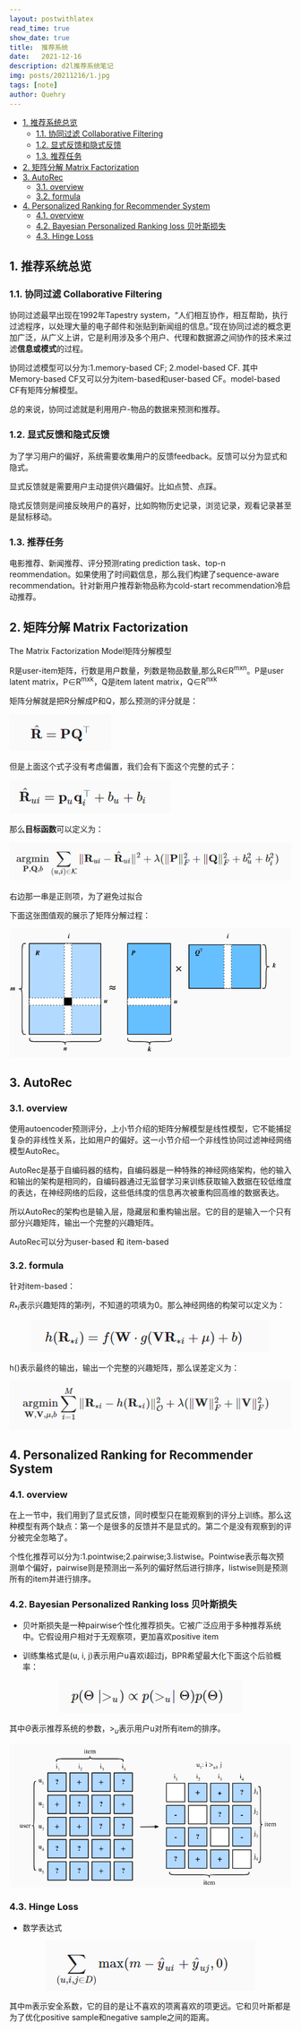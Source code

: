 ```yaml
---
layout: postwithlatex
read_time: true
show_date: true
title:  推荐系统
date:   2021-12-16  
description: d2l推荐系统笔记
img: posts/20211216/1.jpg 
tags: [note]
author: Quehry
---
```


<!-- TOC -->

- [1. 推荐系统总览](#1-推荐系统总览)
    - [1.1. 协同过滤 Collaborative Filtering](#11-协同过滤-collaborative-filtering)
    - [1.2. 显式反馈和隐式反馈](#12-显式反馈和隐式反馈)
    - [1.3. 推荐任务](#13-推荐任务)
- [2. 矩阵分解 Matrix Factorization](#2-矩阵分解-matrix-factorization)
- [3. AutoRec](#3-autorec)
    - [3.1. overview](#31-overview)
    - [3.2. formula](#32-formula)
- [4. Personalized Ranking for Recommender System](#4-personalized-ranking-for-recommender-system)
    - [4.1. overview](#41-overview)
    - [4.2. Bayesian Personalized Ranking loss 贝叶斯损失](#42-bayesian-personalized-ranking-loss-贝叶斯损失)
    - [4.3. Hinge Loss](#43-hinge-loss)

<!-- /TOC -->


## 1. 推荐系统总览
### 1.1. 协同过滤 Collaborative Filtering
协同过滤最早出现在1992年Tapestry system，“人们相互协作，相互帮助，执行过滤程序，以处理大量的电子邮件和张贴到新闻组的信息。”现在协同过滤的概念更加广泛，从广义上讲，它是利用涉及多个用户、代理和数据源之间协作的技术来过滤**信息或模式**的过程。

协同过滤模型可以分为:1.memory-based CF; 2.model-based CF. 其中Memory-based CF又可以分为item-based和user-based CF。model-based CF有矩阵分解模型。

总的来说，协同过滤就是利用用户-物品的数据来预测和推荐。

### 1.2. 显式反馈和隐式反馈
为了学习用户的偏好，系统需要收集用户的反馈feedback。反馈可以分为显式和隐式。

显式反馈就是需要用户主动提供兴趣偏好。比如点赞、点踩。

隐式反馈则是间接反映用户的喜好，比如购物历史记录，浏览记录，观看记录甚至是鼠标移动。

### 1.3. 推荐任务
电影推荐、新闻推荐、评分预测rating prediction task、top-n reommendation。如果使用了时间戳信息，那么我们构建了sequence-aware recommendation。针对新用户推荐新物品称为cold-start recommendation冷启动推荐。

## 2. 矩阵分解 Matrix Factorization 
The Matrix Factorization Model矩阵分解模型

R是user-item矩阵，行数是用户数量，列数是物品数量,那么R∈R<sup>mxn</sup>。P是user latent matrix，P∈R<sup>mxk</sup>，Q是item latent matrix，Q∈R<sup>nxk</sup>

矩阵分解就是把R分解成P和Q，那么预测的评分就是：

<img src='../assets/img/posts/20211216/2.jpg'>

但是上面这个式子没有考虑偏置，我们会有下面这个完整的式子：

<img src='../assets/img/posts/20211216/3.jpg'>

那么**目标函数**可以定义为：

<img src='../assets/img/posts/20211216/4.jpg'>

右边那一串是正则项，为了避免过拟合

下面这张图值观的展示了矩阵分解过程：

<img src='../assets/img/posts/20211216/5.jpg'>

## 3. AutoRec
### 3.1. overview
使用autoencoder预测评分，上小节介绍的矩阵分解模型是线性模型，它不能捕捉复杂的非线性关系，比如用户的偏好。这一小节介绍一个非线性协同过滤神经网络模型AutoRec。

AutoRec是基于自编码器的结构，自编码器是一种特殊的神经网络架构，他的输入和输出的架构是相同的，自编码器通过无监督学习来训练获取输入数据在较低维度的表达，在神经网络的后段，这些低纬度的信息再次被重构回高维的数据表达。

所以AutoRec的架构也是输入层，隐藏层和重构输出层。它的目的是输入一个只有部分兴趣矩阵，输出一个完整的兴趣矩阵。

AutoRec可以分为user-based 和 item-based

### 3.2. formula
针对item-based：

$R_{*i}$表示兴趣矩阵的第i列，不知道的项填为0。那么神经网络的构架可以定义为：

<center><img src='../assets/img/posts/20211216/6.jpg'></center>

h()表示最终的输出，输出一个完整的兴趣矩阵，那么误差定义为：

<center><img src='../assets/img/posts/20211216/7.jpg'></center>

## 4. Personalized Ranking for Recommender System
### 4.1. overview
在上一节中，我们用到了显式反馈，同时模型只在能观察到的评分上训练。那么这种模型有两个缺点：第一个是很多的反馈并不是显式的。第二个是没有观察到的评分被完全忽略了。

个性化推荐可以分为:1.pointwise;2.pairwise;3.listwise。Pointwise表示每次预测单个偏好，pairwise则是预测出一系列的偏好然后进行排序，listwise则是预测所有的item并进行排序。

### 4.2. Bayesian Personalized Ranking loss 贝叶斯损失
- 贝叶斯损失是一种pairwise个性化推荐损失。它被广泛应用于多种推荐系统中。它假设用户相对于无观察项，更加喜欢positive item

- 训练集格式是(u, i, j)表示用户u喜欢i超过j，BPR希望最大化下面这个后验概率：

<center><img src='../assets/img/posts/20211216/8.jpg'></center>

其中$\Theta$表示推荐系统的参数，$>_u$表示用户u对所有item的排序。

<center><img src='../assets/img/posts/20211216/9.jpg'></center>

### 4.3. Hinge Loss 
- 数学表达式

<center><img src='../assets/img/posts/20211216/10.jpg'></center>

其中m表示安全系数，它的目的是让不喜欢的项离喜欢的项更远。它和贝叶斯都是为了优化positive sample和negative sample之间的距离。
